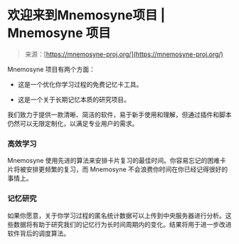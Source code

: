<!--yml

分类：未分类

日期：2024年05月27日 15:16:25

-->

# 欢迎来到Mnemosyne项目 | Mnemosyne 项目

> 来源：[https://mnemosyne-proj.org/](https://mnemosyne-proj.org/)

Mnemosyne 项目有两个方面：

+   这是一个优化你学习过程的免费记忆卡工具。

+   这是一个关于长期记忆本质的研究项目。

我们致力于提供一款清晰、简洁的软件，易于新手使用和理解，但通过插件和脚本仍然可以无限定制化，以满足专业用户的需求。

### 高效学习

Mnemosyne 使用先进的算法来安排卡片复习的最佳时间。你容易忘记的困难卡片将被安排更频繁的复习，而 Mnemosyne 不会浪费你时间在你已经记得很好的事情上。

### 记忆研究

如果你愿意，关于你学习过程的匿名统计数据可以上传到中央服务器进行分析。这些数据将有助于研究我们的记忆行为长时间周期内的变化。结果将用于进一步改进软件背后的调度算法。
